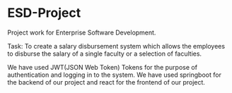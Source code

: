 # ESD-Project
Project work for Enterprise Software Development.

Task: To create a salary disbursement system which allows the employees to disburse the salary of a single faculty or a selection of faculties.

We have used JWT(JSON Web Token) Tokens for the purpose of authentication and logging in to the system. We have used springboot for the backend of our project and react for the frontend of our project.  
